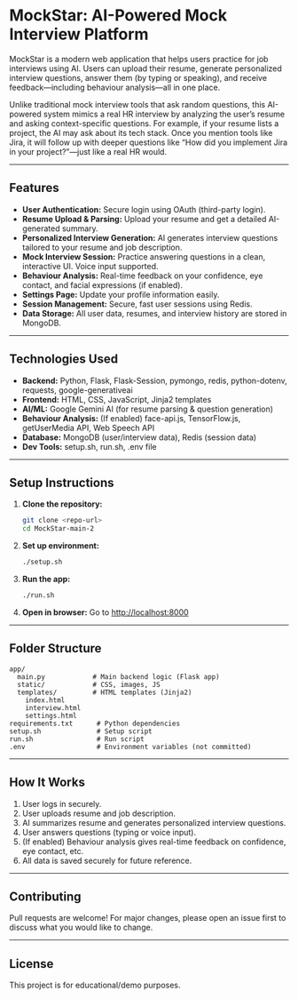 # MockStar: AI-Powered Mock Interview Platform

MockStar is a modern web application that helps users practice for job interviews using AI. Users can upload their resume, generate personalized interview questions, answer them (by typing or speaking), and receive feedback—including behaviour analysis—all in one place.

Unlike traditional mock interview tools that ask random questions, this AI-powered system mimics a real HR interview by analyzing the user’s resume and asking context-specific questions. For example, if your resume lists a project, the AI may ask about its tech stack. Once you mention tools like Jira, it will follow up with deeper questions like “How did you implement Jira in your project?”—just like a real HR would.

---

## Features

- **User Authentication:** Secure login using OAuth (third-party login).
- **Resume Upload & Parsing:** Upload your resume and get a detailed AI-generated summary.
- **Personalized Interview Generation:** AI generates interview questions tailored to your resume and job description.
- **Mock Interview Session:** Practice answering questions in a clean, interactive UI. Voice input supported.
- **Behaviour Analysis:** Real-time feedback on your confidence, eye contact, and facial expressions (if enabled).
- **Settings Page:** Update your profile information easily.
- **Session Management:** Secure, fast user sessions using Redis.
- **Data Storage:** All user data, resumes, and interview history are stored in MongoDB.

---

## Technologies Used

- **Backend:** Python, Flask, Flask-Session, pymongo, redis, python-dotenv, requests, google-generativeai
- **Frontend:** HTML, CSS, JavaScript, Jinja2 templates
- **AI/ML:** Google Gemini AI (for resume parsing & question generation)
- **Behaviour Analysis:** (If enabled) face-api.js, TensorFlow.js, getUserMedia API, Web Speech API
- **Database:** MongoDB (user/interview data), Redis (session data)
- **Dev Tools:** setup.sh, run.sh, .env file

---

## Setup Instructions

1. **Clone the repository:**
   ```bash
   git clone <repo-url>
   cd MockStar-main-2
   ```
2. **Set up environment:**
   ```bash
   ./setup.sh
   ```
3. **Run the app:**
   ```bash
   ./run.sh
   ```
4. **Open in browser:**
   Go to [http://localhost:8000](http://localhost:8000)

---

## Folder Structure

```
app/
  main.py            # Main backend logic (Flask app)
  static/            # CSS, images, JS
  templates/         # HTML templates (Jinja2)
    index.html
    interview.html
    settings.html
requirements.txt      # Python dependencies
setup.sh              # Setup script
run.sh                # Run script
.env                  # Environment variables (not committed)
```

---

## How It Works

1. User logs in securely.
2. User uploads resume and job description.
3. AI summarizes resume and generates personalized interview questions.
4. User answers questions (typing or voice input).
5. (If enabled) Behaviour analysis gives real-time feedback on confidence, eye contact, etc.
6. All data is saved securely for future reference.

---

## Contributing
Pull requests are welcome! For major changes, please open an issue first to discuss what you would like to change.

---

## License
This project is for educational/demo purposes.
